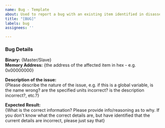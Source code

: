 ```yaml
---
name: Bug - Template
about: Used to report a bug with an existing item identified in disassembly
title: "[BUG]"
labels: bug
assignees: ''

---
```


### Bug Details  
**Binary:** {Master/Slave}  
**Memory Address:** {the address of the affected item in hex - e.g. 0x00000000}  

**Description of the issue:**  
{Please describe the nature of the issue, e.g. if this is a global variable, is the name wrong? are the specified units incorrect? is the description incorrect?, etc.?}

**Expected Result:**  
{What is the correct information? Please provide info/reasoning as to why. If you don't know what the correct details are, but have identified that the current details are incorrect, please just say that}
